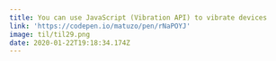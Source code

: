 ```yaml
---
title: You can use JavaScript (Vibration API) to vibrate devices
link: 'https://codepen.io/matuzo/pen/rNaPOYJ'
image: til/til29.png
date: 2020-01-22T19:18:34.174Z
---
```


